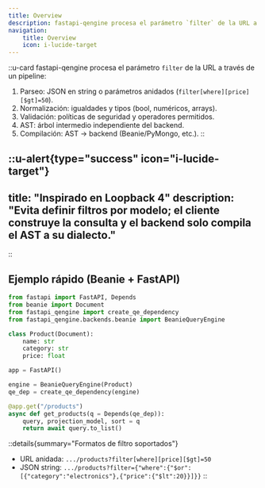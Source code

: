 ```yaml
---
title: Overview
description: fastapi-qengine procesa el parámetro `filter` de la URL a través de un pipeline.
navigation:
    title: Overview
    icon: i-lucide-target
---
```


::u-card
fastapi-qengine procesa el parámetro `filter` de la URL a través de un pipeline:

1) Parseo: JSON en string o parámetros anidados (`filter[where][price][$gt]=50`).
2) Normalización: igualdades y tipos (bool, numéricos, arrays).
3) Validación: políticas de seguridad y operadores permitidos.
4) AST: árbol intermedio independiente del backend.
5) Compilación: AST → backend (Beanie/PyMongo, etc.).
::


::u-alert{type="success" icon="i-lucide-target"}
---
title: "Inspirado en Loopback 4"
description: "Evita definir filtros por modelo; el cliente construye la consulta y el backend solo compila el AST a su dialecto."
---
::

## Ejemplo rápido (Beanie + FastAPI)

```python [app.py]
from fastapi import FastAPI, Depends
from beanie import Document
from fastapi_qengine import create_qe_dependency
from fastapi_qengine.backends.beanie import BeanieQueryEngine

class Product(Document):
    name: str
    category: str
    price: float

app = FastAPI()

engine = BeanieQueryEngine(Product)
qe_dep = create_qe_dependency(engine)

@app.get("/products")
async def get_products(q = Depends(qe_dep)):
    query, projection_model, sort = q
    return await query.to_list()
```

::details{summary="Formatos de filtro soportados"}
- URL anidada: `.../products?filter[where][price][$gt]=50`
- JSON string: `.../products?filter={"where":{"$or":[{"category":"electronics"},{"price":{"$lt":20}}]}}`
::
